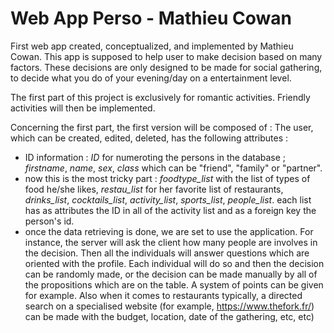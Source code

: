 # Web App Perso - Mathieu Cowan
First web app created, conceptualized, and implemented by Mathieu Cowan.
This app is supposed to help user to make decision based on many factors. These decisions are only designed to be made for social gathering, to decide what you do of your evening/day on a entertainment level.

The first part of this project is exclusively for romantic activities. Friendly activities will then be implemented.

Concerning the first part, the first version will be composed of : 
The user, which can be created, edited, deleted, has the following attributes :
- ID information : *ID* for numeroting the persons in the database ; *firstname*, *name*, *sex*, *class* which can be "friend", "family" or "partner".
- now this is the most tricky part : *foodtype_list* with the list of types of food he/she likes, *restau_list* for her favorite list of restaurants, *drinks_list*, *cocktails_list*, *activity_list*, *sports_list*, *people_list*. each list has as attributes the ID in all of the activity list and as a foreign key the person's id.
- once the data retrieving is done, we are set to use the application. For instance, the server will ask the client how many people are involves in the decision. Then all the individuals will answer questions which are oriented with the profile. Each individual will do so and then the decision can be randomly made, or the decision can be made manually by all of the propositions which are on the table. A system of points can be given for example. Also when it comes to restaurants typically, a directed search on a specialised website (for example, https://www.thefork.fr/) can be made with the budget, location, date of the gathering, etc, etc)
